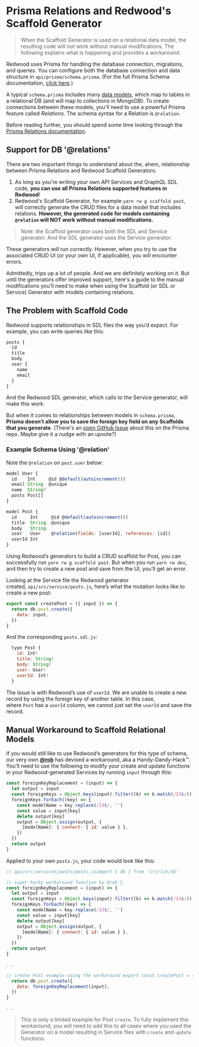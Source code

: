 # Prisma Relations and Redwood's Scaffold Generator

> When the Scaffold Generator is used on a relational data model, the resulting code will _not_ work without manual modifications. The following explains what is happening and provides a workaround.

Redwood uses Prisma for handling the database connection, migrations, and queries. You can configure both the database connection and data structure in `api/prisma/schema.prisma`. (For the full Prisma Schema documentation, [click here](https://www.prisma.io/docs/reference/tools-and-interfaces/prisma-schema).)

A typical `schema.prisma` includes many [data models](http://prisma.io/docs/reference/tools-and-interfaces/prisma-schema/models), which map to tables in a relational DB (and will map to collections in MongoDB). To create connections between these models, you'll need to use a powerful Prisma feature called *Relations*. The schema syntax for a Relation is `@relation`.

Before reading further, you should spend some time looking through the [Prisma Relations documentation](https://www.prisma.io/docs/reference/tools-and-interfaces/prisma-schema/relations).

## Support for DB '@relations'

There are two important things to understand about the, ahem, relationship between Prisma Relations and Redwood Scaffold Generators:

1. As long as you're writing your own API Services and GraphQL SDL code, **you can use all Prisma Relations supported features in Redwood**!
2. Redwood's Scaffold Generator, for example `yarn rw g scaffold post`, will correctly generate the CRUD files for a data model that includes relations. **However, the generated code for models containing `@relation` will NOT work without manual modifications.**

> Note: the Scaffold generator uses both the SDL and Service generator. And the SDL generator uses the Service generator.

These generators *will* run correctly. However, when you try to use the associated CRUD UI (or your own UI, if applicable), you will encounter errors.

Admittedly, trips up a lot of people. And we are definitely working on it. But until the generators offer improved support, here's a guide to the manual modifications you'll need to make when using the Scaffold (or SDL or Service) Generator with models containing relations.

## The Problem with Scaffold Code

Redwood supports relationships in SDL files the way you’d expect. For example, you can write queries like this:

```jsx
posts {
  id
  title
  body
  user {
    name
    email
  }
}

```

And the Redwood SDL generator, which calls to the Service generator, will make this work.

But when it comes to relationships between models in `schema.prisma`, **Prisma doesn’t allow you to save the foreign key field on any Scaffolds that you generate**. (There's an [open GitHub Issue](https://github.com/prisma/prisma/issues/2152) about this on the Prisma repo. Maybe give it a nudge with an upvote?)

### Example Schema Using '@relation'

Note the `@relation` on `post.user` below:

```jsx
model User {
  id    Int     @id @default(autoincrement())
  email String  @unique
  name  String?
  posts Post[]
}

model Post {
  id     Int     @id @default(autoincrement())
  title  String  @unique
  body   String
  user   User    @relation(fields: [userId], references: [id])
  userId Int
}

```

Using Redwood’s generators to build a CRUD scaffold for Post, you can successfully run `yarn rw g scaffold post`. But when you run `yarn rw dev`, and then try to create a new post and save from the UI, you’ll get an error.

Looking at the Service file the Redwood generator created, `api/src/service/posts.js`, here’s what the mutation looks like to create a new post:

```jsx
export const createPost = ({ input }) => {
  return db.post.create({
    data: input,
  })
}

```

And the corresponding `posts.sdl.js`:

```jsx
  type Post {
    id: Int!
    title: String!
    body: String!
    user: User!
    userId: Int!
  }

```

The issue is with Redwood’s use of `userId`. We are unable to create a new record by using the foreign key of another table. In this case, where `Post` has a `userId` column, we cannot just set the `userId` and save the record.

## Manual Workaround to Scaffold Relational Models

If you would still like to use Redwood’s generators for this type of schema, our very own **[@rob](https://community.redwoodjs.com/u/rob)** has devised a workaround, aka a Handy-Dandy-Hack™. You’ll need to use the following to modify your create and update functions in your Redwood-generated Services by running `input` through this:

```jsx
const foreignKeyReplacement = (input) => {
  let output = input
  const foreignKeys = Object.keys(input).filter((k) => k.match(/Id$/))
  foreignKeys.forEach((key) => {
    const modelName = key.replace(/Id$/, '')
    const value = input[key]
    delete output[key]
    output = Object.assign(output, {
      [modelName]: { connect: { id: value } },
    })
  })
  return output
}

```

Applied to your own `posts.js`, your code would look like this:

```jsx
// api/src/services/posts/posts.jsimport { db } from 'src/lib/db'

// super hacky workaround function by @rob 🚀
const foreignKeyReplacement = (input) => {
  let output = input
  const foreignKeys = Object.keys(input).filter((k) => k.match(/Id$/))
  foreignKeys.forEach((key) => {
    const modelName = key.replace(/Id$/, '')
    const value = input[key]
    delete output[key]
    output = Object.assign(output, {
      [modelName]: { connect: { id: value } },
    })
  })
  return output
}

...

// create Post example using the workaround export const createPost = ({ input }) => {
  return db.post.create({
    data: foreignKeyReplacement(input),
  })
}

...

```

> This is only a limited example for Post `create`. To fully implement this workaround, you will need to add this to all cases where you used the Generator on a model resulting in Service files with `create` and `update` functions.
